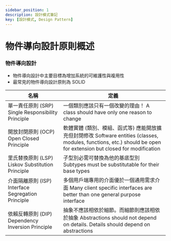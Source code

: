 ```yaml
---
sidebar_position: 1
description: 設計模式筆記 
key: [設計模式, Design Pattern]
---
```


#  物件導向設計原則概述

### 物件導向設計

- 物件導向設計中主要目標為增加系統的可維護性與複用性
- 最常見的物件導向設計原則為 SOLID

| 名稱                                               | 定義                                                                                                                                                                |
| -------------------------------------------------- | ------------------------------------------------------------------------------------------------------------------------------------------------------------------- |
| 單一責任原則 (SRP) Single Responsibility Principle | 一個類別應該只有一個改變的理由！ A class should have only one reason to change                                                                                      |
| 開放封閉原則 (OCP) Open Closed Principle           | 軟體實體 (類別、模組、函式等) 應能開放擴充但封閉修改 Software entities (classes, modules, functions, etc.) should be open for extension but closed for modification |
| 里氏替換原則 (LSP) Liskov Substitution Principle   | 子型別必需可替換為他的基底型別 Subtypes must be substitutable for their base types                                                                                  |
| 介面隔離原則 (ISP) Interface Segregation Principle | 多個用戶端專用的介面優於一個通用需求介面 Many client specific interfaces are better than one general purpose interface                                              |
| 依賴反轉原則 (DIP) Dependency Inversion Principle  | 抽象不應該相依於細節。而細節則應該相依於抽象 Abstractions should not depend on details. Details should depend on abstractions                                       |
